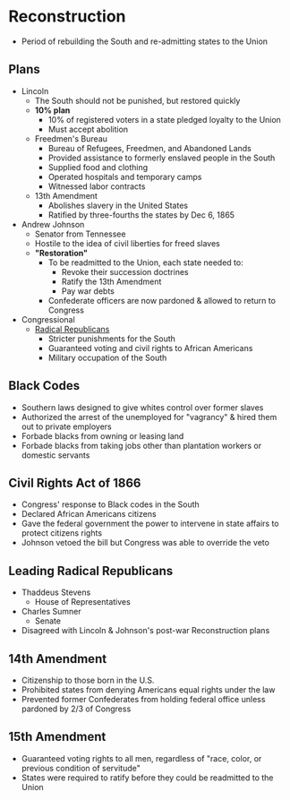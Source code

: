 # Reconstruction

- Period of rebuilding the South and re-admitting states to the Union

## Plans

- Lincoln
    - The South should not be punished, but restored quickly
    - **10% plan**
        - 10% of registered voters in a state pledged loyalty to the Union
        - Must accept abolition
    - Freedmen's Bureau
        - Bureau of Refugees, Freedmen, and Abandoned Lands
        - Provided assistance to formerly enslaved people in the South
        - Supplied food and clothing
        - Operated hospitals and temporary camps
        - Witnessed labor contracts
    - 13th Amendment
        - Abolishes slavery in the United States
        - Ratified by three-fourths the states by Dec 6, 1865
- Andrew Johnson
    - Senator from Tennessee
    - Hostile to the idea of civil liberties for freed slaves
    - **"Restoration"**
        - To be readmitted to the Union, each state needed to:
            - Revoke their succession doctrines
            - Ratify the 13th Amendment
            - Pay war debts
        - Confederate officers are now pardoned & allowed to return to Congress
- Congressional
    - <u>Radical Republicans</u>
        - Stricter punishments for the South
        - Guaranteed voting and civil rights to African Americans
        - Military occupation of the South

## Black Codes

- Southern laws designed to give whites control over former slaves
- Authorized the arrest of the unemployed for "vagrancy" & hired them out to private employers
- Forbade blacks from owning or leasing land
- Forbade blacks from taking jobs other than plantation workers or domestic servants

## Civil Rights Act of 1866

- Congress' response to Black codes in the South
- Declared African Americans citizens
- Gave the federal government the power to intervene in state affairs to protect citizens rights
- Johnson vetoed the bill but Congress was able to override the veto

## Leading Radical Republicans

- Thaddeus Stevens
    - House of Representatives
- Charles Sumner
    - Senate
- Disagreed with Lincoln & Johnson's post-war Reconstruction plans

## 14th Amendment

- Citizenship to those born in the U.S.
- Prohibited states from denying Americans equal rights under the law
- Prevented former Confederates from holding federal office unless pardoned by 2/3 of Congress

## 15th Amendment

- Guaranteed voting rights to all men, regardless of "race, color, or previous condition of servitude"
- States were required to ratify before they could be readmitted to the Union
